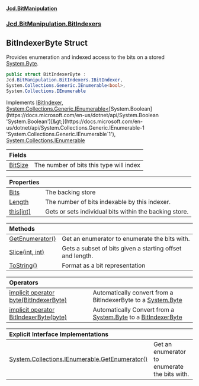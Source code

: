 #### [Jcd.BitManipulation](index.md 'index')
### [Jcd.BitManipulation.BitIndexers](Jcd.BitManipulation.BitIndexers.md 'Jcd.BitManipulation.BitIndexers')

## BitIndexerByte Struct

Provides enumeration and indexed access to the bits on a
stored [System.Byte](https://docs.microsoft.com/en-us/dotnet/api/System.Byte 'System.Byte').

```csharp
public struct BitIndexerByte :
Jcd.BitManipulation.BitIndexers.IBitIndexer,
System.Collections.Generic.IEnumerable<bool>,
System.Collections.IEnumerable
```

Implements [IBitIndexer](Jcd.BitManipulation.BitIndexers.IBitIndexer.md 'Jcd.BitManipulation.BitIndexers.IBitIndexer'), [System.Collections.Generic.IEnumerable&lt;](https://docs.microsoft.com/en-us/dotnet/api/System.Collections.Generic.IEnumerable-1 'System.Collections.Generic.IEnumerable`1')[System.Boolean](https://docs.microsoft.com/en-us/dotnet/api/System.Boolean 'System.Boolean')[&gt;](https://docs.microsoft.com/en-us/dotnet/api/System.Collections.Generic.IEnumerable-1 'System.Collections.Generic.IEnumerable`1'), [System.Collections.IEnumerable](https://docs.microsoft.com/en-us/dotnet/api/System.Collections.IEnumerable 'System.Collections.IEnumerable')

| Fields | |
| :--- | :--- |
| [BitSize](Jcd.BitManipulation.BitIndexers.BitIndexerByte.BitSize.md 'Jcd.BitManipulation.BitIndexers.BitIndexerByte.BitSize') | The number of bits this type will index |

| Properties                                                                                                                          |                                                        |
|:------------------------------------------------------------------------------------------------------------------------------------|:-------------------------------------------------------|
| [Bits](Jcd.BitManipulation.BitIndexers.BitIndexerByte.Bits.md 'Jcd.BitManipulation.BitIndexers.BitIndexerByte.Bits')                | The backing store                                      |
| [Length](Jcd.BitManipulation.BitIndexers.BitIndexerByte.Length.md 'Jcd.BitManipulation.BitIndexers.BitIndexerByte.Length')          | The number of bits indexable by this indexer.          |
| [this[int]](Jcd.BitManipulation.BitIndexers.BitIndexerByte.this[int].md 'Jcd.BitManipulation.BitIndexers.BitIndexerByte.this[int]') | Gets or sets individual bits within the backing store. |

| Methods | |
| :--- | :--- |
| [GetEnumerator()](Jcd.BitManipulation.BitIndexers.BitIndexerByte.GetEnumerator().md 'Jcd.BitManipulation.BitIndexers.BitIndexerByte.GetEnumerator()') | Get an enumerator to enumerate the bits with. |
| [Slice(int, int)](Jcd.BitManipulation.BitIndexers.BitIndexerByte.Slice(int,int).md 'Jcd.BitManipulation.BitIndexers.BitIndexerByte.Slice(int, int)') | Gets a subset of bits given a starting offset and length. |
| [ToString()](Jcd.BitManipulation.BitIndexers.BitIndexerByte.ToString().md 'Jcd.BitManipulation.BitIndexers.BitIndexerByte.ToString()') | Format as a bit representation |

| Operators                                                                                                                                                                                                                                                                     |                                                                                                                                                                                                                                             |
|:------------------------------------------------------------------------------------------------------------------------------------------------------------------------------------------------------------------------------------------------------------------------------|:--------------------------------------------------------------------------------------------------------------------------------------------------------------------------------------------------------------------------------------------|
| [implicit operator byte(BitIndexerByte)](Jcd.BitManipulation.BitIndexers.BitIndexerByte.op_Implicitbyte(Jcd.BitManipulation.BitIndexers.BitIndexerByte).md 'Jcd.BitManipulation.BitIndexers.BitIndexerByte.op_Implicit byte(Jcd.BitManipulation.BitIndexers.BitIndexerByte)') | Automatically convert from a BitIndexerByte to a [System.Byte](https://docs.microsoft.com/en-us/dotnet/api/System.Byte 'System.Byte')                                                                                                       |
| [implicit operator BitIndexerByte(byte)](Jcd.BitManipulation.BitIndexers.BitIndexerByte.op_ImplicitJcd.BitManipulation.BitIndexers.BitIndexerByte(byte).md 'Jcd.BitManipulation.BitIndexers.BitIndexerByte.op_Implicit Jcd.BitManipulation.BitIndexers.BitIndexerByte(byte)') | Automatically Convert from a [System.Byte](https://docs.microsoft.com/en-us/dotnet/api/System.Byte 'System.Byte') to a [BitIndexerByte](Jcd.BitManipulation.BitIndexers.BitIndexerByte.md 'Jcd.BitManipulation.BitIndexers.BitIndexerByte') |

| Explicit Interface Implementations | |
| :--- | :--- |
| [System.Collections.IEnumerable.GetEnumerator()](Jcd.BitManipulation.BitIndexers.BitIndexerByte.System.Collections.IEnumerable.GetEnumerator().md 'Jcd.BitManipulation.BitIndexers.BitIndexerByte.System.Collections.IEnumerable.GetEnumerator()') | Get an enumerator to enumerate the bits with. |
